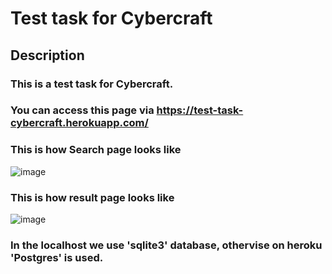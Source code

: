 # Test task for Cybercraft



## Description
### This is a test task for Cybercraft.
### You can access this page via https://test-task-cybercraft.herokuapp.com/

### This is how Search page looks like
![image](https://user-images.githubusercontent.com/40731578/180884094-4af426e5-61c2-4b9b-97f7-4719474d0317.png)

### This is how result page looks like
![image](https://user-images.githubusercontent.com/40731578/180884001-8b6f37ac-730b-43e5-b896-662c63b2661b.png)

### In the localhost we use 'sqlite3' database, othervise on heroku 'Postgres' is used.
